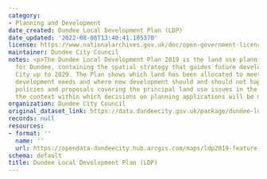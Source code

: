 ```yaml
---
category:
- Planning and Development
date_created: Dundee Local Development Plan (LDP)
date_updated: '2022-08-08T13:40:41.185370'
license: https://www.nationalarchives.gov.uk/doc/open-government-licence/version/3/
maintainer: Dundee City Council
notes: <p>The Dundee Local Development Plan 2019 is the land use planning document
  for Dundee, containing the spatial strategy that guides future development in the
  City up to 2029. The Plan shows which land has been allocated to meet the City's
  development needs and where new development should and should not happen. It contains
  policies and proposals covering the principal land use issues in the City, and provides
  the context within which decisions on planning applications will be made. </p>
organization: Dundee City Council
original_dataset_link: https://data.dundeecity.gov.uk/package/dundee-local-development-plan-ldp
records: null
resources:
- format: ''
  name: ''
  url: https://opendata-dundeecity.hub.arcgis.com/maps/ldp2019-feature-layers/about
schema: default
title: Dundee Local Development Plan (LDP)
---
```

